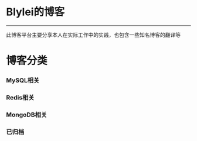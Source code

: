 # Blylei的博客

---

此博客平台主要分享本人在实际工作中的实践，也包含一些知名博客的翻译等


# 博客分类


### MySQL相关

### Redis相关

### MongoDB相关

### 已归档
